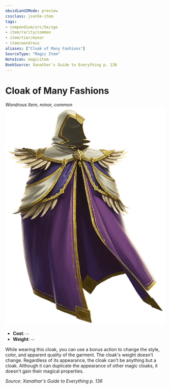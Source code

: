 ```yaml
---
obsidianUIMode: preview
cssclass: json5e-item
tags:
- compendium/src/5e/xge
- item/rarity/common
- item/tier/minor
- item/wondrous
aliases: ["Cloak of Many Fashions"]
SourceType: "Magic Item"
NoteIcon: magicitem
BookSource: Xanathar's Guide to Everything p. 136
---
```

# Cloak of Many Fashions
*Wondrous Item, minor, common*  
![](/3-Mechanics/CLI/items/img/cloak-of-many-fashions.webp#right)  

- **Cost**: ⏤
- **Weight**: ⏤

While wearing this cloak, you can use a bonus action to change the style, color, and apparent quality of the garment. The cloak's weight doesn't change. Regardless of its appearance, the cloak can't be anything but a cloak. Although it can duplicate the appearance of other magic cloaks, it doesn't gain their magical properties.

*Source: Xanathar's Guide to Everything p. 136*